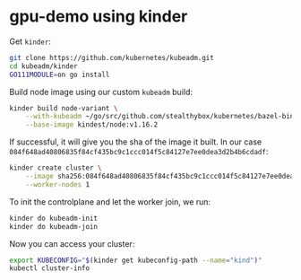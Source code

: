 # gpu-demo using kinder

Get `kinder`:

```sh
git clone https://github.com/kubernetes/kubeadm.git
cd kubeadm/kinder
GO111MODULE=on go install
```

Build node image using our custom `kubeadm` build:

```sh
kinder build node-variant \
    --with-kubeadm ~/go/src/github.com/stealthybox/kubernetes/bazel-bin/cmd/kubeadm/linux_amd64_pure_stripped/kubeadm \
    --base-image kindest/node:v1.16.2
```

If successful, it will give you the sha of the image it built. In our case `084f648ad40806835f84cf435bc9c1ccc014f5c84127e7ee0dea3d2b4b6cdadf`:

```sh
kinder create cluster \
    --image sha256:084f648ad40806835f84cf435bc9c1ccc014f5c84127e7ee0dea3d2b4b6cdadf \
    --worker-nodes 1
```

To init the controlplane and let the worker join, we run:

```sh
kinder do kubeadm-init
kinder do kubeadm-join
```

Now you can access your cluster:

```sh
export KUBECONFIG="$(kinder get kubeconfig-path --name="kind")"
kubectl cluster-info
```
